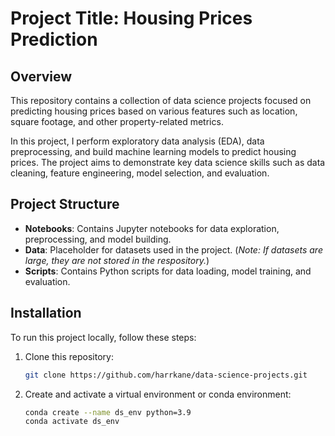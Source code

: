 # Project Title: Housing Prices Prediction

## Overview
This repository contains a collection of data science projects focused on predicting housing prices based on various features such as location, square footage, and other property-related metrics.

In this project, I perform exploratory data analysis (EDA), data preprocessing, and build machine learning models to predict housing prices. The project aims to demonstrate key data science skills such as data cleaning, feature engineering, model selection, and evaluation.

## Project Structure
- **__Notebooks__**: Contains Jupyter notebooks for data exploration, preprocessing, and model building.
- **__Data__**: Placeholder for datasets used in the project. (_Note: If datasets are large, they are not stored in the respository._)
- **__Scripts__**: Contains Python scripts for data loading, model training, and evaluation.

## Installation
To run this project locally, follow these steps:

1. Clone this repository:
   ```bash
   git clone https://github.com/harrkane/data-science-projects.git
   ```
2. Create and activate a virtual environment or conda environment:
   ```bash
   conda create --name ds_env python=3.9
   conda activate ds_env
   ```

